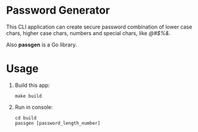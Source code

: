 # Password Generator

This CLI application can create secure password combination of lower case chars, higher case chars, numbers and special chars, like *@#$%&*.

Also **passgen** is a Go library.

# Usage

1. Build this app:

    ```
    make build
    ```

2. Run in console:

    ```
    cd build
    passgen [password_length_number]
    ```
